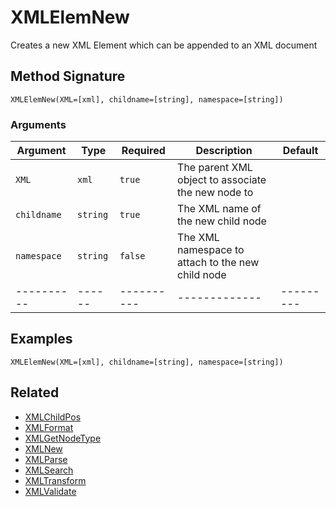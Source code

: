 # XMLElemNew

Creates a new XML Element which can be appended to an XML document

## Method Signature

```
XMLElemNew(XML=[xml], childname=[string], namespace=[string])
```

### Arguments

| Argument    | Type     | Required   | Description                                        | Default   |
| ----------- | -------- | ---------- | -------------------------------------------------- | --------- |
| `XML`       | `xml`    | `true`     | The parent XML object to associate the new node to |           |
| `childname` | `string` | `true`     | The XML name of the new child node                 |           |
| `namespace` | `string` | `false`    | The XML namespace to attach to the new child node  |           |
| ----------  | ------   | ---------- | -------------                                      | --------- |

## Examples

```
XMLElemNew(XML=[xml], childname=[string], namespace=[string])
```

## Related

* [XMLChildPos](xmlchildpos.md)
* [XMLFormat](xmlformat.md)
* [XMLGetNodeType](xmlgetnodetype.md)
* [XMLNew](xmlnew.md)
* [XMLParse](xmlparse.md)
* [XMLSearch](xmlsearch.md)
* [XMLTransform](xmltransform.md)
* [XMLValidate](xmlvalidate.md)
